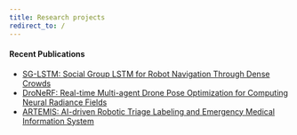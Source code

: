 ```yaml
---
title: Research projects
redirect_to: /
---
```


#### Recent Publications
* [SG-LSTM: Social Group LSTM for Robot Navigation Through Dense Crowds](/research/sg-lstm/)
* [DroNeRF: Real-time Multi-agent Drone Pose Optimization for Computing Neural Radiance Fields](/research/dronerf/)
* [ARTEMIS: AI-driven Robotic Triage Labeling and Emergency Medical Information System](/research/projects/artemis/)